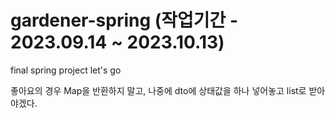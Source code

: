 # gardener-spring (작업기간 - 2023.09.14 ~ 2023.10.13)

final spring project
let's go

좋아요의 경우 Map을 반환하지 말고, 나중에 dto에 상태값을 하나 넣어놓고 list로 받아야겠다.

